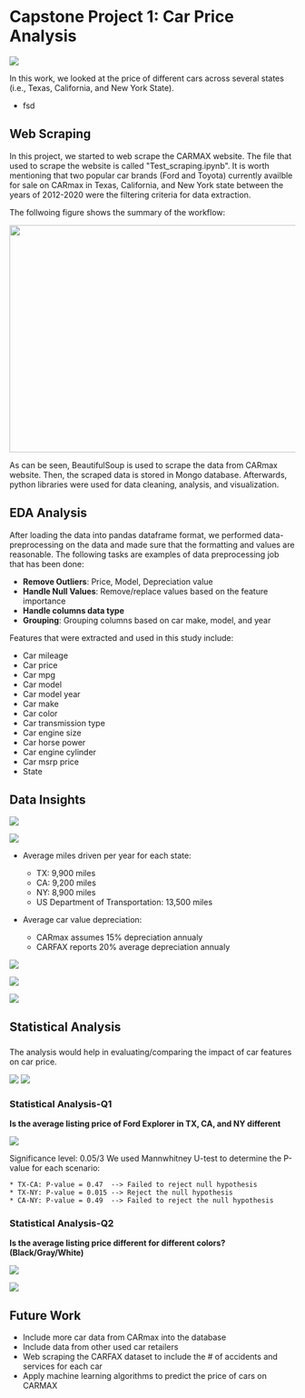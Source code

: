 # Capstone Project 1: Car Price Analysis
![](images/Introduction.png)

In this work, we looked at the price of different cars across several states (i.e., Texas, California, and New York State).
* fsd

## Web Scraping
In this project, we started to web scrape the CARMAX website. The file that used to scrape the website is called "Test_scraping.ipynb". It is worth mentioning that two popular car brands (Ford and Toyota) currently availble for sale on CARmax in Texas, California, and New York state between the years of 2012-2020 were the filtering criteria for data extraction.


The follwoing figure shows the summary of the workflow:

<img src="images/Workflow.jpg" width=800 height = 400>

As can be seen, BeautifulSoup is used to scrape the data from CARmax website. Then, the scraped data is stored in Mongo database. Afterwards, python libraries were used for data cleaning, analysis, and visualization. 


## EDA Analysis
After loading the data into pandas dataframe format, we performed data-preprocessing on the data and made sure that the formatting and values are reasonable. The following tasks are examples of data preprocessing job that has been done:
* **Remove Outliers**: Price, Model, Depreciation value
* **Handle Null Values**: Remove/replace values based on the feature importance
* **Handle columns data type**
* **Grouping**: Grouping columns based on car make, model, and year

Features that were extracted and used in this study include:
* Car mileage
* Car price
* Car mpg
* Car model
* Car model year
* Car make
* Car color
* Car transmission type
* Car engine size
* Car horse power
* Car engine cylinder
* Car msrp price
* State




## Data Insights

![](images/Heatmap.png)




![](images/Mileage_per_state.png)

* Average miles driven per year for each state:
    * TX: 9,900 miles
    * CA: 9,200 miles
    * NY: 8,900 miles
    * US Department of Transportation: 13,500 miles

* Average car value depreciation:
    * CARmax assumes 15% depreciation annualy
    * CARFAX reports 20% average depreciation annualy


![](images/Depreciation_Ford.jpg)



![](images/Ford_Toyota.png)





![](images/Car_color_per_state.png)


## Statistical Analysis
###  

The analysis would help in evaluating/comparing the impact of car features on car price. 



![](images/Age_depreciation.png)
![](images/Car_Distribution.jpg)



### Statistical Analysis-Q1
**Is the average listing price of Ford Explorer in TX, CA, and NY different**

![](images/Ford_Explorer_state_price.png)

Significance level: 0.05/3
We used Mannwhitney U-test to determine the P-value for each scenario:

    * TX-CA: P-value = 0.47  --> Failed to reject null hypothesis
    * TX-NY: P-value = 0.015 --> Reject the null hypothesis
    * CA-NY: P-value = 0.49  --> Failed to reject the null hypothesis


### Statistical Analysis-Q2
**Is the average listing price different for different colors? (Black/Gray/White)**

![](images/Price_color.png)

![](images/P_Value_Car.png)




## Future Work
* Include more car data from CARmax into the database
* Include data from other used car retailers
* Web scraping the CARFAX dataset to include the # of accidents and services for each car
* Apply machine learning algorithms to predict the price of cars on CARMAX
